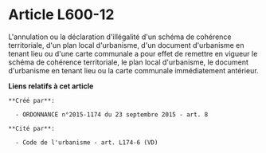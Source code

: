 # Article L600-12

L'annulation ou la déclaration d'illégalité d'un schéma de cohérence territoriale, d'un plan local d'urbanisme, d'un document
d'urbanisme en tenant lieu ou d'une carte communale a pour effet de remettre en vigueur le schéma de cohérence territoriale,
le plan local d'urbanisme, le document d'urbanisme en tenant lieu ou la carte communale immédiatement antérieur.

**Liens relatifs à cet article**

	**Créé par**:

	  - ORDONNANCE n°2015-1174 du 23 septembre 2015 - art. 8

	**Cité par**:

	  - Code de l'urbanisme - art. L174-6 (VD)
